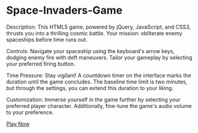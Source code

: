 # Space-Invaders-Game

Description:
This HTML5 game, powered by jQuery, JavaScript, and CSS3, thrusts you into a thrilling cosmic battle. Your mission: obliterate enemy spaceships before time runs out.

Controls:
Navigate your spaceship using the keyboard's arrow keys, dodging enemy fire with deft maneuvers. Tailor your gameplay by selecting your preferred firing button.

Time Pressure:
Stay vigilant! A countdown timer on the interface marks the duration until the game concludes. The baseline time limit is two minutes, but through the settings, you can extend this duration to your liking.

Customization:
Immerse yourself in the game further by selecting your preferred player character. Additionally, fine-tune the game's audio volume to your preference.

[Play Now](https://web-development-environments-2023.github.io/assignment2-204687685_323225409/)
